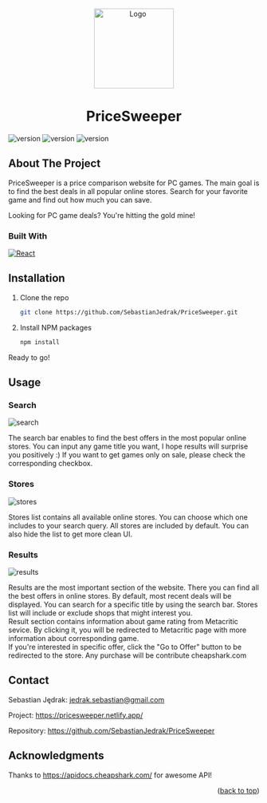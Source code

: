 <!-- PROJECT LOGO -->
<a name="readme-top"></a>

<br />
<div align="center">
<img src="https://github.com/SebastianJedrak/PriceSweeper/assets/115486676/bf35864b-5e14-4ef3-b0f9-8e419900f933" alt="Logo" width="160" height="160">

  <h1 align="center">PriceSweeper</h1>

</div>

![version](https://img.shields.io/github/last-commit/SebastianJedrak/PriceSweeper)
![version](https://img.shields.io/github/v/release/SebastianJedrak/PriceSweeper?include_prereleases)
![version](https://img.shields.io/github/languages/top/SebastianJedrak/PriceSweeper)

<!-- ABOUT THE PROJECT -->
## About The Project

PriceSweeper is a price comparison website for PC games. The main goal is to find the best deals in all popular online stores. Search for your favorite game and find out how much you can save.

Looking for PC game deals? You're hitting the gold mine!

### Built With

[![React][React.js]][React-url]


## Installation

1. Clone the repo
   ```sh
   git clone https://github.com/SebastianJedrak/PriceSweeper.git
   ```
2. Install NPM packages
   ```sh
   npm install
   ```

Ready to go!


<!-- USAGE EXAMPLES -->
## Usage

### Search
<img src="https://github.com/SebastianJedrak/PriceSweeper/assets/115486676/d65ac11f-4b48-4892-ae9e-5ee0fef8b1ed" alt="search">

The search bar enables to find the best offers in the most popular online stores. You can input any game title you want, I hope results will surprise you positively :) If you want to get games only on sale, please check the corresponding checkbox. 

### Stores
<img src="https://github.com/SebastianJedrak/PriceSweeper/assets/115486676/1e81c094-466d-4126-9b59-ab4f186b63d1" alt="stores">

Stores list contains all available online stores. You can choose which one includes to your search query. All stores are included by default. You can also hide the list to get more clean UI. 

### Results
<img src="https://github.com/SebastianJedrak/PriceSweeper/assets/115486676/076167c3-c55c-4992-8787-a20163e8bf34" alt="results">

Results are the most important section of the website. There you can find all the best offers in online stores. By default, most recent deals will be displayed. You can search for a specific title by using the search bar. Stores list will include or exclude shops that might interest you. 
<br />
Result section contains information about game rating from Metacritic sevice. By clicking it, you will be redirected to Metacritic page with more information about corresponding game.
<br />
If you're interested in specific offer, click the "Go to Offer" button to be redirected to the store. Any purchase will be contribute cheapshark.com

<!-- CONTACT -->
## Contact

Sebastian Jędrak: jedrak.sebastian@gmail.com

Project: https://pricesweeper.netlify.app/

Repository: https://github.com/SebastianJedrak/PriceSweeper


<!-- ACKNOWLEDGMENTS -->
## Acknowledgments

Thanks to https://apidocs.cheapshark.com/ for awesome API!


<!-- MARKDOWN LINKS & IMAGES -->
[React.js]: https://img.shields.io/badge/React-20232A?style=for-the-badge&logo=react&logoColor=61DAFB
[React-url]: https://reactjs.org/

<p align="right">(<a href="#readme-top">back to top</a>)</p>

